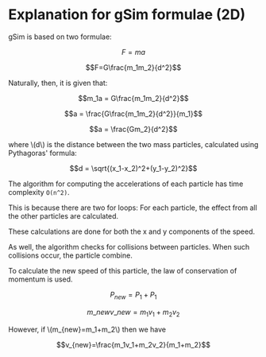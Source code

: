 # Explanation for gSim formulae (2D)

gSim is based on two formulae:

$$F=ma$$

$$F=G\frac{m_1m_2}{d^2}$$

Naturally, then, it is given that:

$$m_1a = G\frac{m_1m_2}{d^2}$$

$$a = \frac{G\frac{m_1m_2}{d^2}}{m_1}$$

$$a = \frac{Gm_2}{d^2}$$

where \\(d\\) is the distance between the two mass particles, calculated using Pythagoras' formula:

$$d = \sqrt{(x_1-x_2)^2+(y_1-y_2)^2}$$

The algorithm for computing the accelerations of each particle has time complexity `O(n^2)`.

This is because there are two for loops: For each particle, the effect from all the other particles are calculated.

These calculations are done for both the x and y components of the speed.

As well, the algorithm checks for collisions between particles. When such collisions occur, the particle combine.

To calculate the new speed of this particle, the law of conservation of momentum is used.

$$P_{new}=P_1+P_1$$

$$m\_{new}v\_{new}=m_1v_1+m_2v_2$$

However, if \\(m_{new}=m_1+m_2\\) then we have

$$v_{new}=\frac{m_1v_1+m_2v_2}{m_1+m_2}$$
